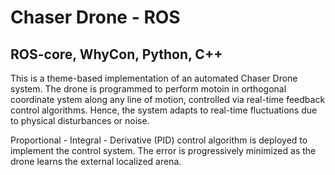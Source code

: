 # Chaser Drone - ROS 
## ROS-core, WhyCon, Python, C++
This is a theme-based implementation of an automated Chaser Drone system. 
The drone is programmed to perform motoin in orthogonal coordinate ystem along any line of motion, controlled via real-time feedback control algorithms. Hence, the system adapts to real-time fluctuations due to physical disturbances or noise. 

Proportional - Integral - Derivative (PID) control algorithm is deployed to implement the control system. The error is progressively minimized as the drone learns the external localized arena.
